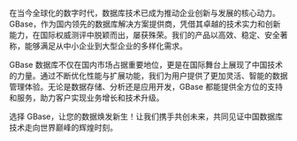 在当今全球化的数字时代，数据库技术已成为推动企业创新与发展的核心动力。GBase，作为国内领先的数据库解决方案提供商，凭借其卓越的技术实力和创新能力，在国际权威测评中脱颖而出，屡获殊荣。我们的产品以高效、稳定、安全著称，能够满足从中小企业到大型企业的多样化需求。

GBase 数据库不仅在国内市场占据重要地位，更是在国际舞台上展现了中国技术的力量。通过不断优化性能与扩展功能，我们为用户提供了更加灵活、智能的数据管理体验。无论是数据存储、分析还是应用开发，GBase 都能提供全方位的支持和服务，助力客户实现业务增长和技术升级。

选择 GBase，让您的数据焕发新生！让我们携手共创未来，共同见证中国数据库技术走向世界巅峰的辉煌时刻。